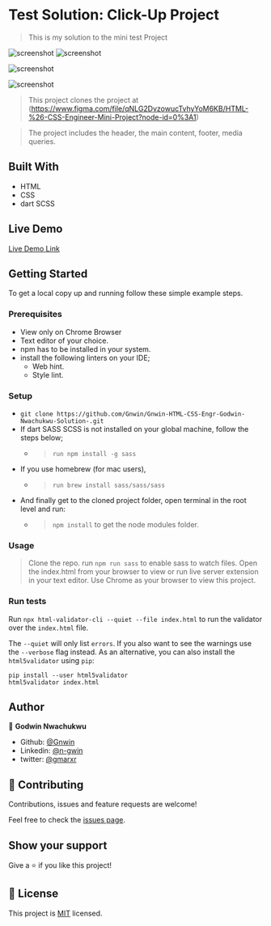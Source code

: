 
# Test Solution: Click-Up Project

> This is my solution to the mini test Project

![screenshot](https://raw.githubusercontent.com/Gnwin/Gnwin-HTML-CSS-Engr-Godwin-Nwachukwu-Solution-/solution/assets/images/Screenshot%20from%202020-12-30%2015-49-09.png) ![screenshot](https://raw.githubusercontent.com/Gnwin/Gnwin-HTML-CSS-Engr-Godwin-Nwachukwu-Solution-/solution/assets/images/Screenshot%20from%202020-12-30%2016-01-38.png)

![screenshot](https://raw.githubusercontent.com/Gnwin/Gnwin-HTML-CSS-Engr-Godwin-Nwachukwu-Solution-/solution/assets/images/Screenshot%20from%202020-12-30%2015-47-07.png)

![screenshot](https://raw.githubusercontent.com/Gnwin/Gnwin-HTML-CSS-Engr-Godwin-Nwachukwu-Solution-/solution/assets/images/Screenshot%20from%202020-12-30%2015-49-09.png)



> This project clones the project at (https://www.figma.com/file/qNLG2DvzowucTvhyYoM6KB/HTML-%26-CSS-Engineer-Mini-Project?node-id=0%3A1)

> The project includes the header, the main content, footer, media queries.

## Built With

- HTML
- CSS
- dart SCSS

## Live Demo

[Live Demo Link](https://raw.githack.com/Gnwin/Gnwin-HTML-CSS-Engr-Godwin-Nwachukwu-Solution-/solution/index.html)

## Getting Started

To get a local copy up and running follow these simple example steps.

### Prerequisites

- View only on Chrome Browser
- Text editor of your choice.
- npm has to be installed in your system.
- install the following linters on your IDE;
  - Web hint.
  - Style lint.

### Setup

- `git clone https://github.com/Gnwin/Gnwin-HTML-CSS-Engr-Godwin-Nwachukwu-Solution-.git`
- If dart SASS SCSS is not installed on your global machine, follow the steps below;
	- > `run npm install -g sass`
- If you use homebrew (for mac users),
	- > `run brew install sass/sass/sass`
- And finally get to the cloned project folder, open terminal in the root level and run:
	- > `npm install` to get the node modules folder.

### Usage

> Clone the repo.
> run `npm run sass` to enable sass to watch files.
> Open the index.html from your browser to view or run live server extension in your text editor.
> Use Chrome as your browser to view this project.

### Run tests

Run `npx html-validator-cli --quiet --file index.html` to run the validator over the `index.html` file.

The `--quiet` will only list `errors`. If you also want to see the warnings use the `--verbose` flag instead.
As an alternative, you can also install the `html5validator` using `pip`:

```
pip install --user html5validator
html5validator index.html
```

## Author

👤 **Godwin Nwachukwu**

- Github: [@Gnwin](https://github.com/Gnwin)
- Linkedin: [@n-gwin](https://www.linkedin.com/in/n-gwin/)
- twitter: [@gmarxr](https://www.twitter.com/gmarxr)


## 🤝 Contributing

Contributions, issues and feature requests are welcome!

Feel free to check the [issues page](https://github.com/Gnwin/Gnwin-HTML-CSS-Engr-Godwin-Nwachukwu-Solution-/issues).

## Show your support

Give a ⭐️ if you like this project!

## 📝 License

This project is [MIT](https://www.mit.edu/~amini/LICENSE.md) licensed.



